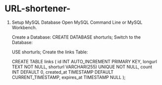 # URL-shortener-

1. Setup MySQL Database
   Open MySQL Command Line or MySQL Workbench.

   Create a Database:
   CREATE DATABASE shorturls;
    Switch to the Database:

   USE shorturls;
   Create the links Table:


    CREATE TABLE links (
    id INT AUTO_INCREMENT PRIMARY KEY,
    longurl TEXT NOT NULL,
    shorturl VARCHAR(255) UNIQUE NOT NULL,
    count INT DEFAULT 0,
    created_at TIMESTAMP DEFAULT CURRENT_TIMESTAMP,
    expires_at TIMESTAMP NULL
);

